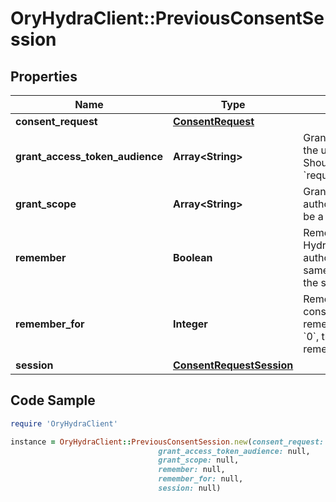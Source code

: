 # OryHydraClient::PreviousConsentSession

## Properties

Name | Type | Description | Notes
------------ | ------------- | ------------- | -------------
**consent_request** | [**ConsentRequest**](ConsentRequest.md) |  | [optional] 
**grant_access_token_audience** | **Array&lt;String&gt;** | GrantedAudience sets the audience the user authorized the client to use. Should be a subset of &#x60;requested_access_token_audience&#x60;. | [optional] 
**grant_scope** | **Array&lt;String&gt;** | GrantScope sets the scope the user authorized the client to use. Should be a subset of &#x60;requested_scope&#x60; | [optional] 
**remember** | **Boolean** | Remember, if set to true, tells ORY Hydra to remember this consent authorization and reuse it if the same client asks the same user for the same, or a subset of, scope. | [optional] 
**remember_for** | **Integer** | RememberFor sets how long the consent authorization should be remembered for in seconds. If set to &#x60;0&#x60;, the authorization will be remembered indefinitely. | [optional] 
**session** | [**ConsentRequestSession**](ConsentRequestSession.md) |  | [optional] 

## Code Sample

```ruby
require 'OryHydraClient'

instance = OryHydraClient::PreviousConsentSession.new(consent_request: null,
                                 grant_access_token_audience: null,
                                 grant_scope: null,
                                 remember: null,
                                 remember_for: null,
                                 session: null)
```


